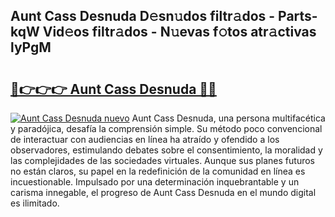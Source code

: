 ## Aunt Cass Desnuda D𝚎sn𝚞dos filtr𝚊dos - Parts-kqW Vid𝚎os filtr𝚊dos - N𝚞evas f𝚘tos atr𝚊ctivas lyPgM

# <h2><a href="http://mb4p2lf.tromn.icu/?c=Aunt+Cass+Desnuda">🔗👉👉👉 Aunt Cass Desnuda 🔗🔗</a></h2>

[![Aunt Cass Desnuda nuevo](https://i.imgur.com/pEAQMta.gif)](http://mb4p2lf.tromn.icu/?c=Aunt+Cass+Desnuda)
Aunt Cass Desnuda, una persona multifacética y paradójica, desafía la comprensión simple. Su método poco convencional de interactuar con audiencias en línea ha atraído y ofendido a los observadores, estimulando debates sobre el consentimiento, la moralidad y las complejidades de las sociedades virtuales. Aunque sus planes futuros no están claros, su papel en la redefinición de la comunidad en línea es incuestionable. Impulsado por una determinación inquebrantable y un carisma innegable, el progreso de Aunt Cass Desnuda en el mundo digital es ilimitado.
